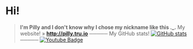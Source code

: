 # Hi!

> **I'm Pilly and I don't know why I chose my nickname like this ._.**
> My website! » **http://pilly.tru.io**
─────
> My GitHub stats!
[![GitHub stats](https://github-readme-stats.vercel.app/api?username=PillyYT)](https://github.com/PillyYT)
─────
[![Youtube Badge](https://img.shields.io/badge/Youtube-ff0000?style=flat-square&logo=youtube&link=https://www.youtube.com/channel/UCW2Y-pG81_dOSDIEKwXMOSQ)](https://www.youtube.com/channel/UCW2Y-pG81_dOSDIEKwXMOSQ)
